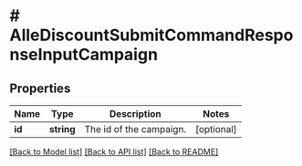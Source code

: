 # # AlleDiscountSubmitCommandResponseInputCampaign

## Properties

Name | Type | Description | Notes
------------ | ------------- | ------------- | -------------
**id** | **string** | The id of the campaign. | [optional]

[[Back to Model list]](../../README.md#models) [[Back to API list]](../../README.md#endpoints) [[Back to README]](../../README.md)
